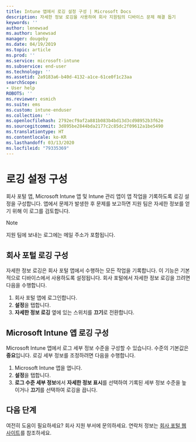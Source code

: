 ```yaml
---
title: Intune 앱에서 로깅 설정 구성 | Microsoft Docs
description: 자세한 정보 로깅을 사용하여 회사 지원팀의 디바이스 문제 해결 돕기
keywords: ''
author: lenewsad
ms.author: lanewsad
manager: dougeby
ms.date: 04/19/2019
ms.topic: article
ms.prod: ''
ms.service: microsoft-intune
ms.subservice: end-user
ms.technology: ''
ms.assetid: 2a9183a6-b40d-4132-a1ce-61ce0f1c23aa
searchScope:
- User help
ROBOTS: ''
ms.reviewer: esmich
ms.suite: ems
ms.custom: intune-enduser
ms.collection: ''
ms.openlocfilehash: 2792ecf9af2a881b083b4bd13d3cd98952b3f62e
ms.sourcegitcommit: 3d895be2844bda2177c2c85dc2f09612a1be5490
ms.translationtype: HT
ms.contentlocale: ko-KR
ms.lasthandoff: 03/13/2020
ms.locfileid: "79335369"
---
```

# <a name="configure-logging-settings"></a>로깅 설정 구성

회사 포털 앱, Microsoft Intune 앱 및 Intune 관리 앱이 앱 작업을 기록하도록 로깅 설정을 구성합니다. 앱에서 문제가 발생한 후 문제를 보고하면 지원 팀은 자세한 정보를 얻기 위해 이 로그를 검토합니다. 

> [!NOTE]
> 지원 팀에 보내는 로그에는 메일 주소가 포함됩니다.  

## <a name="configure-company-portal-logging"></a>회사 포털 로깅 구성
자세한 정보 로깅은 회사 포털 앱에서 수행하는 모든 작업을 기록합니다. 이 기능은 기본적으로 디바이스에서 사용하도록 설정됩니다. 회사 포털에서 자세한 정보 로깅을 끄려면 다음을 수행합니다.  

1. 회사 포털 앱에 로그인합니다.
2. **설정**을 탭합니다.
3. **자세한 정보 로깅** 옆에 있는 스위치를 **끄기**로 전환합니다.

## <a name="configure-microsoft-intune-app-logging"></a>Microsoft Intune 앱 로깅 구성
Microsoft Intune 앱에서 로그 세부 정보 수준을 구성할 수 있습니다. 수준의 기본값은 **중요**입니다. 로깅 세부 정보를 조정하려면 다음을 수행합니다.  

1. Microsoft Intune 앱을 엽니다.  
2. **설정**을 탭합니다.  
3. **로그 수준 세부 정보**에서 **자세한 정보 표시**를 선택하여 기록된 세부 정보 수준을 높이거나 **끄기**를 선택하여 로깅을 끕니다.  

## <a name="next-steps"></a>다음 단계  

여전히 도움이 필요하세요? 회사 지원 부서에 문의하세요. 연락처 정보는 [회사 포털 웹 사이트](https://go.microsoft.com/fwlink/?linkid=2010980)를 참조하세요.  
